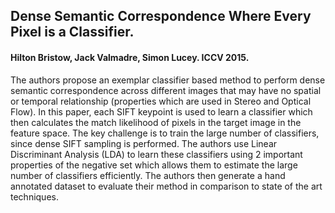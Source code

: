 ## Dense Semantic Correspondence Where Every Pixel is a Classifier. 

#### Hilton Bristow, Jack Valmadre, Simon Lucey. ICCV 2015.

The authors propose an exemplar classifier based method to perform dense semantic correspondence across different images that may have no spatial or temporal relationship (properties which are used in Stereo and Optical Flow).
In this paper, each SIFT keypoint is used to learn a classifier which then calculates the match likelihood of pixels in the target image in the feature space. The key challenge is to train the large number of classifiers, since dense SIFT sampling is performed. The authors use Linear Discriminant Analysis (LDA) to learn these classifiers using 2 important properties of the negative set which allows them to estimate the large number of classifiers efficiently. The authors then generate a hand annotated dataset to evaluate their method in comparison to state of the art techniques.
